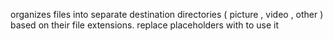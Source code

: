 organizes files into separate destination directories ( picture , video , other ) based on their file extensions. 
replace placeholders with to use it
